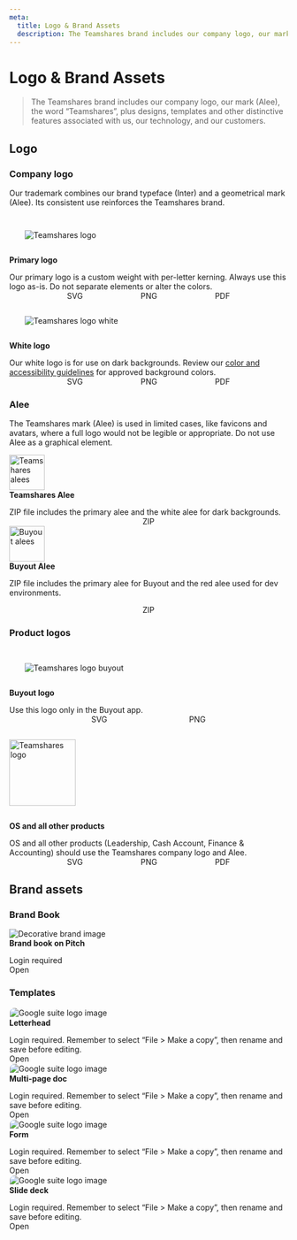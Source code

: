 ```yaml
---
meta:
  title: Logo & Brand Assets
  description: The Teamshares brand includes our company logo, our mark (Alee), the word “Teamshares”, plus designs, templates and other distinctive features associated with us, our technology, and our customers.
---
```


# Logo & Brand Assets

> The Teamshares brand includes our company logo, our mark (Alee), the word “Teamshares”, plus designs, templates and other distinctive features associated with us, our technology, and our customers.

## Logo

### Company logo

  <p>Our trademark combines our brand typeface (Inter) and a geometrical mark (Alee). Its consistent use reinforces the Teamshares brand.</p>
  <div class="grid-cards-2-col">
  <sl-card class="card-basic">
    <img
    slot="header"
    src="/assets/teamshares/logos/teamshares_logo.svg"
    alt="Teamshares logo"
    style="padding: 2em;"
    />
    <h4 style="margin: 0;">Primary logo</h4>
    <p style="margin-bottom: 0;">Our primary logo is a custom weight with per-letter kerning. Always use this logo as-is. Do not separate elements or alter the colors.</p>
    <div slot="footer" style="margin: 0; display: flex; justify-content: space-evenly;">
      <sl-button
        variant="text"
        href="/assets/teamshares/logos/teamshares_logo.svg"
        download="teamshares_logo.svg">
        <sl-icon slot="prefix" library="fa" name="arrow-down-to-bracket"></sl-icon>
       SVG
      </sl-button>
      <sl-button
        variant="text"
        href="/assets/teamshares/logos/teamshares_logo.png"
        download="teamshares_logo.png">
        <sl-icon slot="prefix" library="fa" name="arrow-down-to-bracket"></sl-icon>
         PNG
      </sl-button>
      <sl-button
        variant="text"
        href="/assets/teamshares/logos/teamshares_logo.pdf"
        download="teamshares_logo.pdf">
        <sl-icon slot="prefix" library="fa" name="arrow-down-to-bracket"></sl-icon>
         PDF
      </sl-button>
    </div>
  </sl-card>
  <sl-card class="dark-header card-basic">
    <img
    slot="header"
    src="/assets/teamshares/logos/teamshares_logo_white.svg"
    alt="Teamshares logo white"
    style="padding: 2em;"
    />
    <h4 style="margin: 0;">White logo</h4>
    <p style="margin-bottom: 0;">Our white logo is for use on dark backgrounds. Review our <a href="#/tokens/ts-colors">color and accessibility guidelines</a> for approved background colors.</p>
    <div slot="footer" style="margin: 0; display: flex; justify-content: space-evenly;">
      <sl-button
        variant="text"
        href="/assets/teamshares/logos/teamshares_logo_white.svg"
        download="teamshares_logo_white.svg">
        <sl-icon slot="prefix" library="fa" name="arrow-down-to-bracket"></sl-icon>
         SVG
      </sl-button>
      <sl-button
        variant="text"
        href="/assets/teamshares/logos/teamshares_logo_white.png"
        download="teamshares_logo_white.png">
        <sl-icon slot="prefix" library="fa" name="arrow-down-to-bracket"></sl-icon>
         PNG
      </sl-button>
      <sl-button
        variant="text"
        href="/assets/teamshares/logos/teamshares_logo_white.pdf"
        download="teamshares_logo_white.pdf">
        <sl-icon slot="prefix" library="fa" name="arrow-down-to-bracket"></sl-icon>
         PDF
      </sl-button>
    </div>
  </sl-card>
  </div>
  
### Alee

  <p>The Teamshares mark (Alee) is used in limited cases, like favicons and avatars, where a full logo would not be legible or appropriate. Do not use Alee as a graphical element.</p>

  <div class="grid-cards-2-col">
  <sl-card class="card-basic gray-header">
    <img
    slot="header"
    src="/assets/teamshares/logos/teamshares_alees.png"
    alt="Teamshares alees"
    style="height: 4rem; width: auto;"
    />
    <h4 style="margin: 0;">Teamshares Alee</h4>
    <p style="margin-bottom: 0;">ZIP file includes the primary alee and the white alee for dark backgrounds.</p>
    <div slot="footer" style="margin: 0; display: flex; justify-content: space-evenly;">
      <sl-button
        variant="text"
        href="/assets/teamshares/logos/alee_files_teamshares.zip"
        download="alee_files_teamshares.zip">
        <sl-icon slot="prefix" library="fa" name="arrow-down-to-bracket"></sl-icon>
       ZIP
      </sl-button>
    </div>
  </sl-card>
  <sl-card class="card-basic gray-header">
    <img
    slot="header"
    src="/assets/teamshares/logos/buyout_alees.png"
    alt="Buyout alees"
    style="height: 4rem; width: auto;"
    />
    <h4 style="margin: 0;">Buyout Alee</h4>
    <p>ZIP file includes the primary alee for Buyout and the red alee used for dev environments.</p>
    <div slot="footer" style="margin: 0; display: flex; justify-content: space-evenly;">
      <sl-button
        variant="text"
        href="/assets/teamshares/logos/alee_files_buyout.zip"
        download="alee_files_buyout.zip">
        <sl-icon slot="prefix" library="fa" name="arrow-down-to-bracket"></sl-icon>
       ZIP
      </sl-button>
    </div>
  </sl-card>
  </div>

### Product logos

  <div class="grid-cards-2-col">
  <sl-card class="card-basic">
    <img
    slot="header"
    src="/assets/teamshares/logos/teamshares_logo_buyout.svg"
    alt="Teamshares logo buyout"
    style="padding: 2em;"
    />
    <h4 style="margin: 0;">Buyout logo</h4>
    <p style="margin-bottom: 0;">Use this logo only in the Buyout app.</p>
    <div slot="footer" style="margin: 0; display: flex; justify-content: space-evenly;">
      <sl-button
        variant="text"
        href="/assets/teamshares/logos/teamshares_logo_buyout.svg"
        download="teamshares_logo_buyout.svg">
        <sl-icon slot="prefix" library="fa" name="arrow-down-to-bracket"></sl-icon>
       SVG
      </sl-button>
      <sl-button
        variant="text"
        href="/assets/teamshares/logos/teamshares_logo_buyout.png"
        download="teamshares_logo_buyout.png">
        <sl-icon slot="prefix" library="fa" name="arrow-down-to-bracket"></sl-icon>
         PNG
      </sl-button>
    </div>
  </sl-card>
  <sl-card class="card-basic">
    <img
    slot="header"
    src="/assets/teamshares/logos/teamshares_logo.svg"
    alt="Teamshares logo"
    style="padding: 2em 0; width: 120px; height: auto;"
    />
    <h4 style="margin: 0;">OS and all other products</h4>
    <p style="margin-bottom: 0;">OS and all other products (Leadership, Cash Account, Finance & Accounting) should use the Teamshares company logo and Alee.</p>
    <div slot="footer" style="margin: 0; display: flex; justify-content: space-evenly;">
      <sl-button
        variant="text"
        href="/assets/teamshares/logos/teamshares_logo.svg"
        download="teamshares_logo.svg">
        <sl-icon slot="prefix" library="fa" name="arrow-down-to-bracket"></sl-icon>
         SVG
      </sl-button>
      <sl-button
        variant="text"
        href="/assets/teamshares/logos/teamshares_logo.png"
        download="teamshares_logo.png">
        <sl-icon slot="prefix" library="fa" name="arrow-down-to-bracket"></sl-icon>
         PNG
      </sl-button>
      <sl-button
        variant="text"
        href="/assets/teamshares/logos/teamshares_logo.pdf"
        download="teamshares_logo.pdf">
        <sl-icon slot="prefix" library="fa" name="arrow-down-to-bracket"></sl-icon>
         PDF
      </sl-button>
    </div>
  </sl-card>
  </div>
  
  ## Brand assets
  ### Brand Book
  <div class="grid-cards-3-col">
  <sl-card>
    <img
    slot="image"
    src="/assets/teamshares/images/brand-book.svg"
    alt="Decorative brand image"
    />
   <h4 style="margin: 0; display: flex; align-items: flex-start;">Brand book on Pitch<sl-icon library="fa" name="lock" style="margin-left: .5em; color: #2e333c;"></sl-icon></h4>
     <p class="ts-body-2 ts-text-subdued" style="margin-bottom: 0;">Login required</p>
    <div slot="footer" style="margin: 0; padding: 0;">
      <sl-button
        variant="text"
        href="https://app.pitch.com/app/presentation/1abf8c85-db06-4d4b-a4c5-71f0fb935ab1/e4229594-37e8-442e-baa1-bc8a8e5f598b"
        target="_blank">
         Open
         <sl-icon slot="suffix" library="fa" name="arrow-up-right-from-square"></sl-icon>
      </sl-button>
    </div>
  </sl-card>
  </div>

### Templates

   <div class="grid-cards-3-col">
   <sl-card>
     <img
     slot="image"
     src="/assets/teamshares/images/g-suite-links.svg"
     alt="Google suite logo image"
     style="margin: 1px; border-radius: 8px 8px 0 0;"
     />
     <h4 style="margin: 0; display: flex; align-items: flex-start;">Letterhead<sl-icon library="fa" name="lock" style="margin-left: .5em; color: #2e333c;"></sl-icon></h4>
     <p class="ts-body-2 ts-text-subdued" style="margin-bottom: 0;">Login required. Remember to select “File > Make a copy”, then rename and save before editing.</p>
     <div slot="footer" style="margin: 0; padding: 0;">
       <sl-button
         variant="text"
         href="https://docs.google.com/document/d/1_lFHimrmLsM65YQpDNZFM7nr3l5WVnkK43kemEWi4RI/edit?usp=sharing"
         target="_blank">
          Open
          <sl-icon slot="suffix" library="fa" name="arrow-up-right-from-square"></sl-icon>
       </sl-button>
     </div>
   </sl-card>
   <sl-card>
     <img
     slot="image"
     src="/assets/teamshares/images/g-suite-links.svg"
     alt="Google suite logo image"
     style="margin: 1px; border-radius: 8px 8px 0 0;"
     />
     <h4 style="margin: 0; display: flex; align-items: flex-start;">Multi-page doc<sl-icon library="fa" name="lock" style="margin-left: .5em; color: #2e333c;"></sl-icon></h4>
     <p class="ts-body-2 ts-text-subdued" style="margin-bottom: 0;">Login required. Remember to select “File > Make a copy”, then rename and save before editing.</p>
     <div slot="footer" style="margin: 0; padding: 0;">
       <sl-button
         variant="text"
         href="https://docs.google.com/document/d/1ZRqsviVkhboB1SLjNp2vuS7gRvm6aD0s3ptCaLMpKoY/edit?usp=sharing"
         target="_blank">
          Open
          <sl-icon slot="suffix" library="fa" name="arrow-up-right-from-square"></sl-icon>
       </sl-button>
     </div>
   </sl-card>
   <sl-card>
     <img
     slot="image"
     src="/assets/teamshares/images/g-suite-links.svg"
     alt="Google suite logo image"
     style="margin: 1px; border-radius: 8px 8px 0 0;"
     />
     <h4 style="margin: 0; display: flex; align-items: flex-start;">Form<sl-icon library="fa" name="lock" style="margin-left: .5em; color: #2e333c;"></sl-icon></h4>
     <p class="ts-body-2 ts-text-subdued" style="margin-bottom: 0;">Login required. Remember to select “File > Make a copy”, then rename and save before editing.</p>
     <div slot="footer" style="margin: 0; padding: 0;">
       <sl-button
         variant="text"
         href="https://docs.google.com/document/d/1tLMnBCVfHF_jDwUORPMSe8GBQIhjB3ENbU7i2Lt8OJg/edit?usp=sharing"
         target="_blank">
          Open
          <sl-icon slot="suffix" library="fa" name="arrow-up-right-from-square"></sl-icon>
       </sl-button>
     </div>
   </sl-card>
   <sl-card>
     <img
     slot="image"
     src="/assets/teamshares/images/g-suite-links.svg"
     alt="Google suite logo image"
     style="margin: 1px; border-radius: 8px 8px 0 0;"
     />
     <h4 style="margin: 0; display: flex; align-items: flex-start;">Slide deck<sl-icon library="fa" name="lock" style="margin-left: .5em; color: #2e333c;"></sl-icon></h4>
     <p class="ts-body-2 ts-text-subdued" style="margin-bottom: 0;">Login required. Remember to select “File > Make a copy”, then rename and save before editing.</p>
     <div slot="footer" style="margin: 0; padding: 0;">
       <sl-button
         variant="text"
         href="https://docs.google.com/presentation/d/1YW2q08crd8z2BegDh3-OQNkpvminRT_TCMsMRRJCXP4/edit?usp=sharing"
         target="_blank">
          Open
          <sl-icon slot="suffix" library="fa" name="arrow-up-right-from-square"></sl-icon>
       </sl-button>
     </div>
   </sl-card>
   </div>
